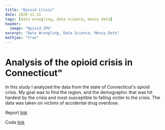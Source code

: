 ```yaml
---
title: "Opioid Crisis"
date: 2020-11-21
tags: [data wrangling, data science, messy data]
header:
  image: "Opioid.JPG"
excerpt: "Data Wrangling, Data Science, Messy Data"
mathjax: "true"
---
```


# Analysis of the opioid crisis in Connecticut"

In this study I analyzed the data from the state of Connecticut's opioid crisis.  My goal was to find the region, and the demographic that was hit hardest by the crisis and most susceptible to falling victim to the crisis.  The data was taken on victims of accidental drug overdose.



Report [link]()

Code [link](https://github.com/cbradway72/cbradway72.github.io/blob/master/New%20Happiness%20.pdf)


